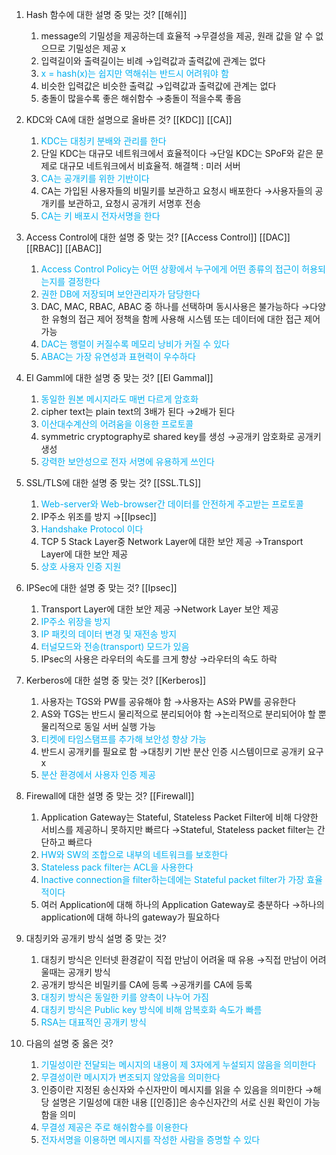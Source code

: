 1. Hash 함수에 대한 설명 중 맞는 것? [[해쉬]]
	1. message의 기밀성을 제공하는데 효율적
	   →무결성을 제공, 원래 값을 알 수 없으므로 기밀성은 제공 x
	2. 입력길이와 출력길이는 비례
	   →입력값과 출력값에 관계는 없다
	3. <font color="#00b0f0">x = hash(x)는 쉽지만 역해쉬는 반드시 어려워야 함</font>
	4. 비슷한 입력값은 비슷한 출력값
	   →입력값과 출력값에 관계는 없다
	5. 충돌이 많을수록 좋은 해쉬함수
	   →충돌이 적을수록 좋음
	   
2. KDC와 CA에 대한 설명으로 올바른 것? [[KDC]] [[CA]]
	1. <font color="#00b0f0">KDC는 대칭키 분배와 관리를 한다</font>
	2. 단일 KDC는 대규모 네트워크에서 효율적이다
	   →단일 KDC는 SPoF와 같은 문제로 대규모 네트워크에서 비효율적. 해결책 : 미러 서버
	3. <font color="#00b0f0">CA는 공개키를 위한 기반이다</font>
	4. CA는 가입된 사용자들의 비밀키를 보관하고 요청시 배포한다
	   →사용자들의 공개키를 보관하고, 요청시 공개키 서명후 전송
	5. <font color="#00b0f0">CA는 키 배포시 전자서명을 한다</font>

3. Access Control에 대한 설명 중 맞는 것?
    [[Access Control]] [[DAC]] [[RBAC]] [[ABAC]] 
	1. <font color="#00b0f0">Access Control Policy는 어떤 상황에서 누구에게 어떤 종류의 접근이 허용되는지를 결정한다</font>
	2. <font color="#00b0f0">권한 DB에 저장되며 보안관리자가 담당한다</font>
	3. DAC, MAC, RBAC, ABAC 중 하나를 선택하며 동시사용은 불가능하다
	   →다양한 유형의 접근 제어 정책을 함께 사용해 시스템 또는 데이터에 대한 접근 제어 가능
	4. <font color="#00b0f0">DAC는 행렬이 커질수록 메모리 낭비가 커질 수 있다</font>
	5. <font color="#00b0f0">ABAC는 가장 유연성과 표현력이 우수하다</font>

4. El Gamml에 대한 설명 중 맞는 것? [[El Gammal]] 
	1. <font color="#00b0f0">동일한 원본 메시지라도 매번 다르게 암호화</font>
	2. cipher text는 plain text의 3배가 된다
	   →2배가 된다
	3. <font color="#00b0f0">이산대수계산의 어려움을 이용한 프로토콜</font>
	4. symmetric cryptography로 shared key를 생성
	   →공개키 암호화로 공개키 생성
	5. <font color="#00b0f0">강력한 보안성으로 전자 서명에 유용하게 쓰인다</font>

5. SSL/TLS에 대한 설명 중 맞는 것? [[SSL.TLS]]
	1. <font color="#00b0f0">Web-server와 Web-browser간 데이터를 안전하게 주고받는 프로토콜</font>
	2. IP주소 위조를 방지
	   →[[Ipsec]]
	3. <font color="#00b0f0">Handshake Protocol 이다</font>
	4. TCP 5 Stack Layer중 Network Layer에 대한 보안 제공
	   →Transport Layer에 대한 보안 제공
	5. <font color="#00b0f0">상호 사용자 인증 지원</font>

6. IPSec에 대한 설명 중 맞는 것? [[Ipsec]]
	1. Transport Layer에 대한 보안 제공
	   →Network Layer 보안 제공
	2. <font color="#00b0f0">IP주소 위장을 방지</font>
	3. <font color="#00b0f0">IP 패킷의 데이터 변경 및 재전송 방지</font>
	4. <font color="#00b0f0">터널모드와 전송(transport) 모드가 있음</font>
	5. IPsec의 사용은 라우터의 속도를 크게 향상
	   →라우터의 속도 하락

7. Kerberos에 대한 설명 중 맞는 것? [[Kerberos]]
	1. 사용자는 TGS와 PW를 공유해야 함
	   →사용자는 AS와 PW를 공유한다
	2. AS와 TGS는 반드시 물리적으로 분리되어야 함
	   →논리적으로 분리되어야 할 뿐 물리적으로 동일 서버 실행 가능
	3. <font color="#00b0f0">티켓에 타임스탬프를 추가해 보안성 향상 가능</font>
	4. 반드시 공개키를 필요로 함
	   →대칭키 기반 분산 인증 시스템이므로 공개키 요구 x
	5. <font color="#00b0f0">분산 환경에서 사용자 인증 제공</font>

8. Firewall에 대한 설명 중 맞는 것? [[Firewall]] 
	1. Application Gateway는 Stateful, Stateless Packet Filter에 비해 다양한 서비스를 제공하니 못하지만 빠르다
	   →Stateful, Stateless packet filter는 간단하고 빠르다
	2. <font color="#00b0f0">HW와 SW의 조합으로 내부의 네트워크를 보호한다</font>
	3. <font color="#00b0f0">Stateless pack filter는 ACL을 사용한다</font>
	4. <font color="#00b0f0">Inactive connection을 filter하는데에는 Stateful packet filter가 가장 효율적이다</font>
	5. 여러 Application에 대해 하나의 Application Gateway로 충분하다
	   →하나의 application에 대해 하나의 gateway가 필요하다

9. 대칭키와 공개키 방식 설명 중 맞는 것?
	1. 대칭키 방식은 인터넷 환경같이 직접 만남이 어려울 때 유용
	   →직접 만남이 어려울때는 공개키 방식
	2. 공개키 방식은 비밀키를 CA에 등록
	   →공개키를 CA에 등록
	3. <font color="#00b0f0">대칭키 방식은 동일한 키를 양측이 나누어 가짐</font>
	4. <font color="#00b0f0">대칭키 방식은 Public key 방식에 비해 암복호화 속도가 빠름</font>
	5. <font color="#00b0f0">RSA는 대표적인 공개키 방식</font>

10. 다음의 설명 중 옳은 것?
	1. <font color="#00b0f0">기밀성이란 전달되는 메시지의 내용이 제 3자에게 누설되지 않음을 의미한다</font>
	2. <font color="#00b0f0">무결성이란 메시지가 변조되지 않았음을 의미한다</font>
	3. 인증이란 지정된 송신자와 수신자만이 메시지를 읽을 수 있음을 의미한다
	   →해당 설명은 기밀성에 대한 내용
		   [[인증]]은 송수신자간의 서로 신원 확인이 가능함을 의미
	1. <font color="#00b0f0">무결성 제공은 주로 해쉬함수를 이용한다</font>
	2. <font color="#00b0f0">전자서명을 이용하면 메시지를 작성한 사람을 증명할 수 있다</font>


